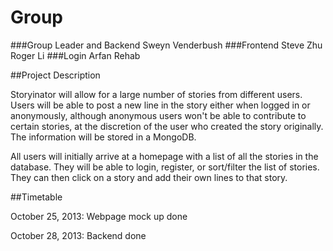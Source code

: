 Group
=====
###Group Leader and Backend
Sweyn Venderbush
###Frontend
Steve Zhu  
Roger Li
###Login
Arfan Rehab

##Project Description

Storyinator will allow for a large number of stories from different users.  Users will be able to post a new line in the story either when logged in or anonymously, although anonymous users won't be able to contribute to certain stories, at the discretion of the user who created the story originally.  The information will be stored in a MongoDB.  

All users will initially arrive at a homepage with a list of all the stories in the database.  They will be able to login, register, or sort/filter the list of stories.  They can then click on a story and add their own lines to that story. 

##Timetable

October 25, 2013: Webpage mock up done

October 28, 2013: Backend done
